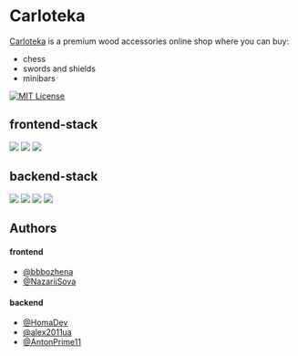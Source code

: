 # Carloteka

[Carloteka](https://carloteka/) is a premium wood accessories online shop where you can buy:
- chess
- swords and shields
- minibars

[![MIT License](https://img.shields.io/badge/License-MIT-green.svg)](https://choosealicense.com/licenses/mit/)
## frontend-stack

<img src="https://img.shields.io/badge/TypeScript-3178c6?logo=typescript&logoColor=white&style=ShieldStyle" /> <img src="https://img.shields.io/badge/React-4FACDF?logo=react&logoColor=white&style=ShieldStyle" />
 <img src="https://img.shields.io/badge/styled-components?logo=styled-components&logoColor=white&style=ShieldStyle&color=darkgreen" />
 
## backend-stack

<img src="https://img.shields.io/badge/Python-244c6f?logo=python&logoColor=white&style=ShieldStyle" /> <img src="https://img.shields.io/badge/Django-0c4b33?logo=django&logoColor=white&style=ShieldStyle" /> <img src="https://img.shields.io/badge/Django%20Rest%20Framework-a30000?logo=django&logoColor=white&style=ShieldStyle&color=darkgreen" /> <img src="https://img.shields.io/badge/Docker-ffffff?logo=docker&logoColor=white&style=ShieldStyle&color=blue" />

## Authors

#### frontend
- [@bbbozhena](https://github.com/bbbozhena)
- [@NazariiSova](https://github.com/NazariiSova)

#### backend
- [@HomaDev](https://github.com/HomaDev)
- [@alex2011ua](https://github.com/alex2011ua)
- [@AntonPrime11](https://github.com/AntonPrime11)
